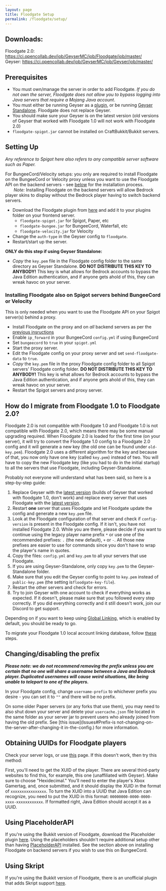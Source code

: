 ```yaml
---
layout: page
title: Floodgate Setup
permalink: /floodgate/setup/
---
```


## Downloads:

Floodgate 2.0: https://ci.opencollab.dev/job/GeyserMC/job/Floodgate/job/master/  
Geyser: https://ci.opencollab.dev/job/GeyserMC/job/Geyser/job/master/

## Prerequisites

- You must own/manage the server in order to add Floodgate. *If you do not own the server, Floodgate does not allow you to bypass logging into Java servers that require a Mojang Java account*.
- You must either be running Geyser as a [plugin](https://github.com/GeyserMC/Geyser/wiki/Setup#plugin-setup), or be running [Geyser Standalone](https://github.com/GeyserMC/Geyser/wiki/Setup#Standalone-Setup). Floodgate does not replace Geyser.
- You should make sure your Geyser is on the latest version (old versions of Geyser that worked with Floodgate 1.0 will not work with Floodgate 2.0)
- `floodgate-spigot.jar` cannot be installed on CraftBukkit/Bukkit servers.

## Setting Up
*Any reference to Spigot here also refers to any compatible server software such as Paper.*

For BungeeCord/Velocity setups: you only are required to install Floodgate on the BungeeCord or Velocity proxy unless you want to use the Floodgate API on the backend servers - see [below](installing-floodgate-also-on-spigot-servers-behind-bungeecord-or-velocity) for the installation process.  
&nbsp;&nbsp;&nbsp;&nbsp;&nbsp;&nbsp; *Note:* Installing Floodgate on the backend servers will allow Bedrock player skins to display without the Bedrock player having to switch backend servers.

- Download the Floodgate plugin from [here](https://ci.opencollab.dev/job/GeyserMC/job/Floodgate/job/master/) and add it to your plugins folder on your frontend server.
  - `floodgate-spigot.jar` for Spigot, Paper, etc
  - `floodgate-bungee.jar` for BungeeCord, Waterfall, etc
  - `floodgate-velocity.jar` for Velocity
- Change the `auth-type` in the Geyser config to `floodgate`.
- Restart/start up the server.

**ONLY do this step if using Geyser Standalone:**
- *Copy* the `key.pem` file in the Floodgate config folder to the same directory as Geyser Standalone. **DO NOT DISTRIBUTE THIS KEY TO ANYBODY!** This key is what allows for Bedrock accounts to bypass the Java Edition authentication, and if anyone gets ahold of this, they can wreak havoc on your server.

### Installing Floodgate also on Spigot servers behind BungeeCord or Velocity

This is only needed when you want to use the Floodgate API on your Spigot server(s) behind a proxy.

- Install Floodgate on the proxy and on *all* backend servers as per the [previous insructions](#setting-up)
- Enable `ip_forward` in your BungeeCord `config.yml` if using BungeeCord
- Set `bungeecord` to `true` in your `spigot.yml`
- Start the proxy server.
- Edit the Floodgate config on your proxy server and set `send-floodgate-data` to `true`.
- *Copy* the `key.pem` file in the proxy Floodgate config folder to all Spigot servers' Floodgate config folder. **DO NOT DISTRIBUTE THIS KEY TO ANYBODY!** This key is what allows for Bedrock accounts to bypass the Java Edition authentication, and if anyone gets ahold of this, they can wreak havoc on your server.
- Restart the Spigot servers and proxy server.

## How do I migrate from Floodgate 1.0 to Floodgate 2.0?
Floodgate 2.0 is not compatible with Floodgate 1.0 and Floodgate 1.0 is not compatible with Floodgate 2.0, which means there may be some manual upgrading required. When Floodgate 2.0 is loaded for the first time (on your server), it will try to convert the Floodgate 1.0 config to a Floodgate 2.0 config and it will generate a new key (the old one can be found under `old-key.pem`). Floodgate 2.0 uses a different algorithm for the key and because of that, you now only have one key (called `key.pem`) instead of two. You will have to copy the new Floodgate key (like you had to do in the initial startup) to all the servers that use Floodgate, including Geyser-Standalone.<br>

Probably not everyone will understand what has been said, so here is a step-by-step guide:
1. Replace Geyser with the [latest version](https://ci.opencollab.dev/job/GeyserMC/job/Geyser/job/master/) (builds of Geyser that worked with floodgate 1.0, don't work) and replace every server that uses Floodgate with the [latest version](https://ci.opencollab.dev/job/GeyserMC/job/Floodgate/job/master/).
2. Restart **one** server that uses Floodgate and let Floodgate update the config and generate a new `key.pem` file.
3. Look at the Floodgate configuration of that server and check if `config-version` is present in the Floodgate config. If it isn't, you have not installed Floodgate 2.0. While you are there, please decide if you want to continue using the legacy player name prefix `*` or use one of the recommended prefixes: `.` (the new default), `+` or `-`. All those new prefixes are easier to use for commands since you don't have to wrap the player's name in quotes.
4. Copy the files: `config.yml` and `key.pem` to all your servers that use Floodgate.
5. If you are using Geyser-Standalone, only copy `key.pem` to the Geyser-Standalone folder.
6. Make sure that you edit the Geyser config to point to `key.pem` instead of `public-key.pem` (the setting is`floodgate-key-file`).
7. Restart the other servers and check for errors.
8. Try to join Geyser with one account to check if everything works as expected. If it doesn't, please make sure that you followed every step correctly. If you did everything correctly and it still doesn't work, join our Discord to get support.

Depending on if you want to keep using [Global Linking](Features#What-is-Global-Linking), which is enabled by default, you should be ready to go.

To migrate your Floodgate 1.0 local account linking database, follow [these](Features#Local-Linking) steps.

## Changing/disabling the prefix

***Please note: we do not recommend removing the prefix unless you are certain that no one will share a username between a Java and Bedrock player. Duplicated usernames will cause weird situations, like being unable to teleport to one of the players.***

In your Floodgate config, change `username-prefix` to whichever prefix you desire - you can set it to `""` and there will be no prefix.

On some older Paper servers (or any forks that use them), you may need to also shut down your server and delete your `usercache.json` file located in the same folder as your server jar to prevent users who already joined from having the old prefix. See [this issue](Issues#Prefix-is not-changing-on-the-server-after-changing-it in-the-config.) for more information.

## Obtaining UUIDs for Floodgate players
Check your server logs, or use [this](https://floodgate-uuid.heathmitchell1.repl.co/) page. If this doesn't work, then try this method:

First, you'll need to get the XUID of the player. There are several third-party websites to find this, for example, this one (unaffiliated with Geyser). Make sure to choose "Hexidecimal." You'll need to enter the player's Xbox Gamertag, and, once submitted, and it should display the XUID in the format of `xxxxxxxxxxxxxxxx`. To turn the XUID into a UUID that Java Edition can recognize, you need to put the XUID in this format: `00000000-0000-0000-xxxx-xxxxxxxxxxxx`. If formatted right, Java Edition should accept it as a UUID.

## Using PlaceholderAPI
If you're using the Bukkit version of Floodgate, download the Placeholder plugin [here](https://github.com/rtm516/FloodgatePlaceholders/). Using the placeholders shouldn't require additional setup other than having [PlaceholderAPI](https://www.spigotmc.org/resources/placeholderapi.6245/) installed. See the section above on installing Floodgate on backend servers if you wish to use this on BungeeCord.

## Using Skript
If you're using the Bukkit version of Floodgate, there is an unofficial plugin that adds Skript support [here](https://github.com/Camotoy/floodgate-skript). 
